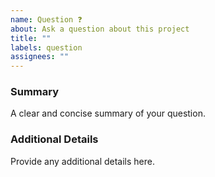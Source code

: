 ```yaml
---
name: Question ❓
about: Ask a question about this project
title: ""
labels: question
assignees: ""
---
```


### Summary

A clear and concise summary of your question.

### Additional Details

Provide any additional details here.
